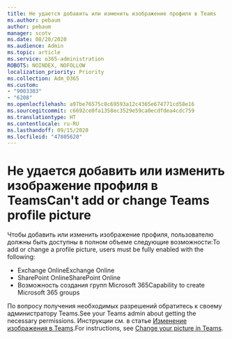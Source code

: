```yaml
---
title: Не удается добавить или изменить изображение профиля в Teams
ms.author: pebaum
author: pebaum
manager: scotv
ms.date: 08/20/2020
ms.audience: Admin
ms.topic: article
ms.service: o365-administration
ROBOTS: NOINDEX, NOFOLLOW
localization_priority: Priority
ms.collection: Adm_O365
ms.custom:
- "9003303"
- "6208"
ms.openlocfilehash: a97be76575c8c69593a12c4365e674771cd58e16
ms.sourcegitcommit: c6692ce0fa1358ec3529e59ca0ecdfdea4cdc759
ms.translationtype: HT
ms.contentlocale: ru-RU
ms.lasthandoff: 09/15/2020
ms.locfileid: "47805620"
---
```

# <a name="cant-add-or-change-teams-profile-picture"></a><span data-ttu-id="8a3a3-102">Не удается добавить или изменить изображение профиля в Teams</span><span class="sxs-lookup"><span data-stu-id="8a3a3-102">Can't add or change Teams profile picture</span></span>

<span data-ttu-id="8a3a3-103">Чтобы добавить или изменить изображение профиля, пользователю должны быть доступны в полном объеме следующие возможности:</span><span class="sxs-lookup"><span data-stu-id="8a3a3-103">To add or change a profile picture, users must be fully enabled with the following:</span></span>

- <span data-ttu-id="8a3a3-104">Exchange Online</span><span class="sxs-lookup"><span data-stu-id="8a3a3-104">Exchange Online</span></span>
- <span data-ttu-id="8a3a3-105">SharePoint Online</span><span class="sxs-lookup"><span data-stu-id="8a3a3-105">SharePoint Online</span></span>
- <span data-ttu-id="8a3a3-106">Возможность создания групп Microsoft 365</span><span class="sxs-lookup"><span data-stu-id="8a3a3-106">Capability to create Microsoft 365 groups</span></span>

<span data-ttu-id="8a3a3-107">По вопросу получения необходимых разрешений обратитесь к своему администратору Teams.</span><span class="sxs-lookup"><span data-stu-id="8a3a3-107">See your Teams admin about getting the necessary permissions.</span></span> <span data-ttu-id="8a3a3-108">Инструкции см. в статье [Изменение изображения в Teams](https://support.microsoft.com/office/change-your-picture-in-teams-7a711943-9248-420e-b814-c071aa8d9b9c).</span><span class="sxs-lookup"><span data-stu-id="8a3a3-108">For instructions, see [Change your picture in Teams](https://support.microsoft.com/office/change-your-picture-in-teams-7a711943-9248-420e-b814-c071aa8d9b9c).</span></span>